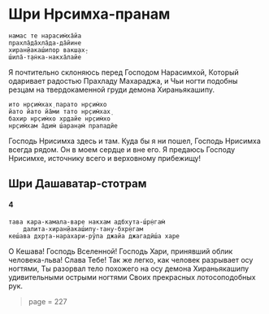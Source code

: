 # Шри Нрсимха-пранам

    намас те нарасим̇ха̄йа
    прахла̄да̄хла̄да-да̄йине
    хиран̣йакаш́ипор вакш̣ах̣-
    ш́ила̄-т̣ан̇ка-накха̄лайе

Я почтительно склоняюсь перед Господом Нарасимхой, Который одаривает радостью Прахладу Махараджа, и Чьи ногти подобны резцам на твердокаменной груди демона Хираньякашипу.

    ито нр̣сим̇хах̣ парато нр̣сим̇хо
    йато йато йа̄ми тато нр̣сим̇хах̣
    бахир нр̣сим̇хо хр̣дайе нр̣сим̇хо
    нр̣сим̇хам а̄дим̇ ш́аран̣ам̇ прападйе

Господь Нрисимха здесь и там. Куда бы я ни пошел, Господь Нрисимха всегда рядом. Он в моем сердце и вне его. Я предаюсь Господу Нрисимхе, источнику всего и верховному прибежищу!

## Шри Дашаватар-стотрам

#### 4

    тава кара-камала-варе накхам адбхута-ш́р̣н̇гам̇
        далита-хиран̣йакаш́ипу-тану-бхр̣н̇гам
    кеш́ава дхр̣та-нарахари-рӯпа джайа джагадӣш́а харе

О Кешава! Господь Вселенной! Господь Хари, принявший облик человека-льва! Слава Тебе! Так же легко, как человек разрывает осу ногтями, Ты разорвал тело похожего на осу демона Хираньякашипу удивительными острыми ногтями Своих прекрасных лотосоподобных рук.


> page = 227
